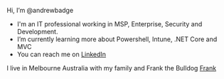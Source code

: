 Hi, I’m @andrewbadge
- I'm an IT professional working in MSP, Enterprise, Security and Development.  
- I’m currently learning more about Powershell, Intune, .NET Core and MVC
- You can reach me on [LinkedIn](https://www.linkedin.com/in/andrewbadge/)

I live in Melbourne Australia with my family and Frank the Bulldog
[Frank](https://github.com/andrewbadge/andrewbadge/blob/main/Images/Frank.png)

